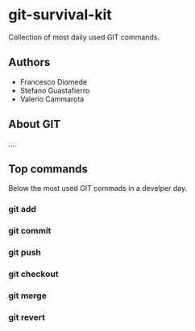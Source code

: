 # git-survival-kit
Collection of most daily used GIT commands.



## Authors

- Francesco Diomede
- Stefano Guastafierro
- Valerio Cammarota

## About GIT

....


## Top commands

Below the most used GIT commads in a develper day.

### git add


### git commit


### git push


### git checkout


### git merge


### git revert



